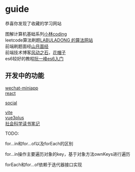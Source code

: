 # guide

恭喜你发现了收藏的学习网站

图解计算机基础系列[小林coding](https://xiaolincoding.com/)  
leetcode算法刷题[LABULADONG 的算法网站](https://labuladong.github.io/algo/)  
前端刷题面经[山月面经](https://q.shanyue.tech/)  
前端技术博客[风动之石](https://blog.windstone.cc/)，[花帽子](https://jonny-wei.github.io/blog/)  
es6较好的教程[阮一峰es6入门](https://es6.ruanyifeng.com/)

## 开发中的功能

[wechat-miniapp](./hybrid-app/wechat-miniAppBase.md)  
[react](./react/react-base.md)  

[social](./socialBookNote/%E7%A9%B7%E6%9F%A5%E7%90%86%E5%AE%9D%E5%85%B8%E8%AF%BB%E4%B9%A6%E7%AC%94%E8%AE%B0.md)

[vite](./vite/README.md)  
[vue3plus](./vue/vue3plus.md)  
[社会科学读书笔记](./socialBookNote/README.md)  

TODO:

for...in和for...of以及forEach的区别

for...in操作主要遍历对象的key，基于对象方法ownKeys进行遍历

forEach和for...of依赖于迭代器接口实现  
